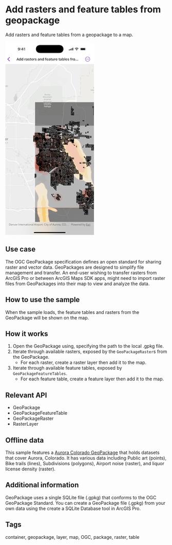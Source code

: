 # Add rasters and feature tables from geopackage

Add rasters and feature tables from a geopackage to a map.

![Image of Add rasters and feature tables from geopackage sample](add-rasters-and-feature-tables-from-geopackage.png)

## Use case

The OGC GeoPackage specification defines an open standard for sharing raster and vector data. GeoPackages are designed to simplify file management and transfer. An end-user wishing to transfer rasters from ArcGIS Pro or between ArcGIS Maps SDK apps, might need to import raster files from GeoPackages into their map to view and analyze the data.

## How to use the sample

When the sample loads, the feature tables and rasters from the GeoPackage will be shown on the map.

## How it works

1. Open the GeoPackage using, specifying the path to the local .gpkg file.
2. Iterate through available rasters, exposed by the `GeoPackageRaster`s from the GeoPackage.
    * For each raster, create a raster layer then add it to the map.
3. Iterate through available feature tables, exposed by `GeoPackageFeatureTables`.
    * For each feature table, create a feature layer then add it to the map.

## Relevant API

* GeoPackage
* GeoPackageFeatureTable
* GeoPackageRaster
* RasterLayer

## Offline data

This sample features a [Aurora Colorado GeoPackage](https://www.arcgis.com/home/item.html?id=68ec42517cdd439e81b036210483e8e7) that holds datasets that cover Aurora, Colorado. It has various data including Public art (points), Bike trails (lines), Subdivisions (polygons), Airport noise (raster), and liquor license density (raster).

## Additional information

GeoPackage uses a single SQLite file (.gpkg) that conforms to the OGC GeoPackage Standard. You can create a GeoPackage file (.gpkg) from your own data using the create a SQLite Database tool in ArcGIS Pro.

## Tags

container, geopackage, layer, map, OGC, package, raster, table
